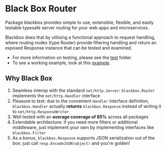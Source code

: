 # Black Box Router

Package blackbox provides simple to use, extensible, flexible, and easily
testable typesafe server routing for your web apps and microservices.

Blackbox does that by utilising a functional approach to request handling,
where routing nodes (type Router) provide filtering handling and return an
exposed Response instance that can be tested and examined.

- For more information on testing, please see the [test](test/) folder.
- To see a working example, look at this [example](example/).

## Why Black Box

1. Seamless interop with the standard `net/http.Server`: `blackbox.Router`
   implements the `net/http.Handler` interface
2. Pleasure to test: due to the convenient `Handler` interface definition,
   `blackbox.Handler` actually **returns** `blackbox.Response` instead of
   writing it to `net/http.ResponseWriter`
3. Well tested with an **average coverage of 85%** across all packages
4. Extendable architecture: if you need more filters or additional middleware,
   just implement your own by implementing interfaces like `blackbox.Filter`
5. As a bonus, `blackbox.Response` supports JSON serialization out of the box:
   just call `resp.EncodeJSON(object)` and you're golden!
